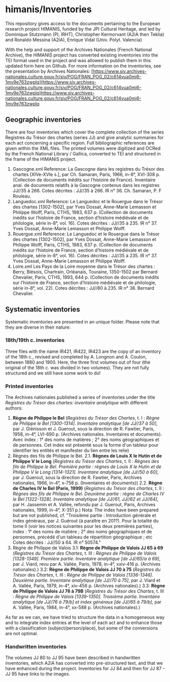 # himanis/Inventories
This repository gives access to the documents pertaining to the European research project HIMANIS, funded by the JPI Cultural Heritage, and led by Dominique Stutzmann (PI, IRHT), Christopher Kermorvant (A2iA then Teklia) and Ronaldo Messina (A2iA), Enrique Vidal (Univ. Polyt. Valencia)

With the help and support of the Archives Nationales (French National Archive), the HIMANIS project has converted existing inventories into the 
TEI format used in the project and was allowed to publish them in this updated form here on Github.
For more information on the inventories, see the presentation by Archives Nationales: 
[https://www.siv.archives-nationales.culture.gouv.fr/siv/POG/FRAN_POG_02/c614vua0mj6-1my9e763zwplq](https://www.siv.archives-nationales.culture.gouv.fr/siv/POG/FRAN_POG_02/c614vua0mj6-1my9e763zwplq)https://www.siv.archives-nationales.culture.gouv.fr/siv/POG/FRAN_POG_02/c614vua0mj6-1my9e763zwplq

## Geographic inventories
There are four inventories which cover the complete collection of the series Registres du Trésor des chartes (series JJ) and give analytic summaries for each act concerning a specific region. Full bibliographic references are given within the XML files. 
The printed volumes were digitized and OCRed by the French National Library / Gallica, converted to TEI and structured in the frame of the HIMANIS project.

1. Gascogne.xml
Reference: La Gascogne dans les registres du Trésor des chartes [XIVe-XVIe s.], par Ch. Samaran, Paris, 1966, in-8°, XVI-308 p. (Collection de documents inédits sur l’histoire de France). Inventaire anal. de documents relatifs à la Gascogne contenus dans les registres JJ//35 à 266. Cotes décrites : JJ//35 à 266. IR n° 36. Ch. Samaran, P. F Rouleau. 
1. Languedoc.xml
Reference: Le Languedoc et le Rouergue dans le Trésor des chartes [1302-1502], par Yves Dossat, Anne-Marie Lemasson et Philippe Wolff, Paris, CTHS, 1983, 637 p. (Collection de documents inédits sur l’histoire de France, section d’histoire médiévale et de philologie, série in-8°, vol. 16). Cotes décrites : JJ//35 à 235. IR n° 37. Yves Dossat, Anne-Marie Lemasson et Philippe Wolff. 
1. Rouergue.xml
Reference: Le Languedoc et le Rouergue dans le Trésor des chartes [1302-1502], par Yves Dossat, Anne-Marie Lemasson et Philippe Wolff, Paris, CTHS, 1983, 637 p. (Collection de documents inédits sur l’histoire de France, section d’histoire médiévale et de philologie, série in-8°, vol. 16). Cotes décrites : JJ//35 à 235. IR n° 37. Yves Dossat, Anne-Marie Lemasson et Philippe Wolff.
1. Loire.xml
Les Pays de la Loire moyenne dans le Trésor des chartes : Berry, Blésois, Chartrain, Orléanais, Touraine, 1350-1502 par Bernard Chevalier, Paris, CTHS, 1993, 644 p. (Collection de documents inédits sur l’histoire de France, section d’histoire médiévale et de philologie, série in-8°, vol. 22). Cotes décrites : JJ//80 à 235. IR n° 38. Bernard Chevalier. 
  


## Systematic inventories
Systematic inventories are presented in an unique folder. Please note that they are diverse in their nature:

### 18th/19th c. inventories
Three files with the name IR421, IR422, IR423 are the copy of an inventory of the 18th c., 
revised and completed by A. Longnon and A. Coulon, between 1880 and 1900. Here, the three first volumes out of four (the original of the 18th c. was divided in two volumes).
They are not fully structured and we still have some work to do!

### Printed inventories
The Archives nationales published a series of inventories under the title *Registres du Trésor des chartes: inventaire analytique* with different authors: 
  1. **Règne de Philippe le Bel** (*Registres du Trésor des Chartes*, t. I : *Règne de Philippe le Bel [1300-1314]. Inventaire analytique [de JJ//37 à 50]*, par J. Glénisson et J. Guerout, sous la direction de R. Fawtier, Paris, 1958, in-4°, LVI-690 p. (Archives nationales. Inventaires et documents). Avec index : 1° des noms de matières ; 2° des noms géographiques et de personnes. Cet index est présenté sous la forme d'un tableur pour identifier les entités et manifester du lien entre les relie)
  1. Règnes des fils de Philippe le Bel.
  2.1. **Règnes de Louis X le Hutin et de Philippe V le Long** (*Registres du Trésor des Chartes*, t. II : *Règnes des fils de Philippe le Bel. Première partie : règnes de Louis X le Hutin et de Philippe V le Long [1314-1321]. Inventaire analytique [de JJ//50 à 60]*, par J. Guerout, sous la direction de R. Fawtier, Paris, Archives nationales, 1966, in-4°, x-758 p. (Inventaires et documents))
  2.2. **Règne de Charles IV le Bel (Paris, 1999)** (*Registres du Trésor des chartes*, t. II : *Règnes des fils de Philippe le Bel. Deuxième partie : règne de Charles IV le Bel [1322-1328]. Inventaire analytique [de JJ//61, JJ//62 et JJ//64]*, par H. Jassemin et A. Vallée, refondu par J. Guerout, Paris, Archives nationales, 1999, in-4°, X-351 p.)
  Nota: The index have been prepared but are not published, cf. "Troisième partie : Introduction générale et index généraux, par J. Guérout (à paraître en 201?). Pour la totalité du tome II (voir les notices suivantes pour les deux premières parties), index : 1° des noms de matière ; 2° des noms géographiques et de personnes, précédé d'un tableau de répartition géographique ; etc Cotes décrites : JJ//50 à 64. IR n° 50574." 
  1. Règne de Philippe de Valois
  3.1: **Règne de Philippe de Valois JJ 65 à 69** (*Registres du Trésor des Chartes*, t. III : *Règnes de Philippe de Valois [1328-1349]. Première partie. Inventaire analytique [de JJ//65/a à 69]*, par J. Viard, revu par A. Vallée, Paris, 1978, in-4°, xxiv-416 p. (Archives nationales).)
  3.2: **Règne de Philippe de Valois JJ 70 à 75** (*Registres du Trésor des Chartes*, t. III : *Règne de Philippe de Valois [1336-1346]. Deuxième partie. Inventaire analytique [de JJ//70 à 75]*, par J. Viard et A. Vallée, Paris, 1979, in-4°, xiv-456 p. (Archives nationales).)
  3.3: **Règne de Philippe de Valois JJ 76 à 79B** (*Registres du Trésor des Chartes*, t. III : *Règne de Philippe de Valois [1339-1350]. Troisième partie. Inventaire analytique [de JJ//76 à 79/b] et index généraux [de JJ//65 à 79/b]*, par A. Vallée, Paris, 1984, in-4°, xx-588 p. (Archives nationales).)
  
  As far as we can, we have tried to structure the data in a homogeneous way and to integrate index entries at the level of each act and to enhance those with a classification (subject/person/place), but some of the conversions are not optimal.
  
### Handwritten inventories
The volumes JJ 80 to JJ 95 have been described in handwritten inventories, which A2iA has converted into pre-structured text, and that we have enhanced during the project. 
Inventories for JJ 84 and then for JJ 87 - JJ 95 have links to the images. 
